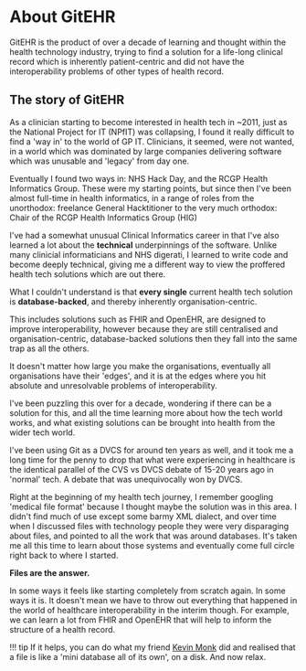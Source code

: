 # About GitEHR

GitEHR is the product of over a decade of learning and thought within the health technology industry, trying to find a solution for a life-long clinical record which is inherently patient-centric and did not have the interoperability problems of other types of health record.

## The story of GitEHR

As a clinician starting to become interested in health tech in ~2011, just as the National Project for IT (NPfIT) was collapsing, I found it really difficult to find a 'way in' to the world of GP IT. Clinicians, it seemed, were not wanted, in a world which was dominated by large companies delivering software which was unusable and 'legacy' from day one.

Eventually I found two ways in: NHS Hack Day, and the RCGP Health Informatics Group. These were my starting points, but since then I've been almost full-time in health informatics, in a range of roles from the unorthodox: freelance General Hacktitioner to the very much orthodox: Chair of the RCGP Health Informatics Group (HIG)

I've had a somewhat unusual Clinical Informatics career in that I've also learned a lot about the **technical** underpinnings of the software. Unlike many clinicial informaticians and NHS digerati, I learned to write code and become deeply technical, giving me a different way to view the proffered health tech solutions which are out there.

What I couldn't understand is that **every single** current health tech solution is **database-backed**, and thereby inherently organisation-centric.

This includes solutions such as FHIR and OpenEHR, are designed to improve interoperability, however because they are still centralised and organisation-centric, database-backed solutions then they fall into the same trap as all the others.

It doesn't matter how large you make the organisations, eventually all organisations have their 'edges', and it is at the edges where you hit absolute and unresolvable problems of interoperability.

I've been puzzling this over for a decade, wondering if there can be a solution for this, and all the time learning more about how the tech world works, and what existing solutions can be brought into health from the wider tech world.

I've been using Git as a DVCS for around ten years as well, and it took me a long time for the penny to drop that what were experiencing in healthcare is the identical parallel of the CVS vs DVCS debate of 15-20 years ago in 'normal' tech. A debate that was unequivocally won by DVCS.

Right at the beginning of my health tech journey, I remember googling 'medical file format' because I thought maybe the solution was in this area. I didn't find much of use except some barmy XML dialect, and over time when I discussed files with technology people they were very disparaging about files, and pointed to all the work that was around databases. It's taken me all this time to learn about those systems and eventually come full circle right back to where I started.

**Files are the answer.**

In some ways it feels like starting completely from scratch again. In some ways it is. It doesn't mean we have to throw out everything that happened in the world of healthcare interoperability in the interim though. For example, we can learn a lot from FHIR and OpenEHR that will help to inform the structure of a health record.

!!! tip
    If it helps, you can do what my friend [Kevin Monk](https://twitter.com/kevinmonk) did and realised that a file is like a 'mini database all of its own', on a disk. And now relax.
